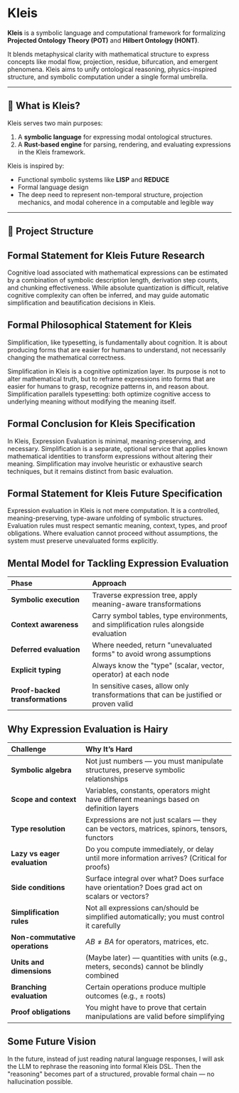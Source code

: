 # Kleis

**Kleis** is a symbolic language and computational framework for formalizing **Projected Ontology Theory (POT)** and **Hilbert Ontology (HONT)**.

It blends metaphysical clarity with mathematical structure to express concepts like modal flow, projection, residue, bifurcation, and emergent phenomena. Kleis aims to unify ontological reasoning, physics-inspired structure, and symbolic computation under a single formal umbrella.

---

## 🧠 What is Kleis?

Kleis serves two main purposes:
1. A **symbolic language** for expressing modal ontological structures.
2. A **Rust-based engine** for parsing, rendering, and evaluating expressions in the Kleis framework.

Kleis is inspired by:
- Functional symbolic systems like **LISP** and **REDUCE**
- Formal language design
- The deep need to represent non-temporal structure, projection mechanics, and modal coherence in a computable and legible way

---

## 📁 Project Structure

## Formal Statement for Kleis Future Research

Cognitive load associated with mathematical expressions can be estimated by a combination of symbolic description length, derivation step counts, and chunking effectiveness.
While absolute quantization is difficult, relative cognitive complexity can often be inferred, and may guide automatic simplification and beautification decisions in Kleis.

## Formal Philosophical Statement for Kleis

Simplification, like typesetting, is fundamentally about cognition.
It is about producing forms that are easier for humans to understand,
not necessarily changing the mathematical correctness.

Simplification in Kleis is a cognitive optimization layer.
Its purpose is not to alter mathematical truth, but to reframe expressions into forms that are easier for humans to grasp, recognize patterns in, and reason about.
Simplification parallels typesetting: both optimize cognitive access to underlying meaning without modifying the meaning itself.

## Formal Conclusion for Kleis Specification

In Kleis, Expression Evaluation is minimal, meaning-preserving, and necessary.
Simplification is a separate, optional service that applies known mathematical identities to transform expressions without altering their meaning.
Simplification may involve heuristic or exhaustive search techniques, but it remains distinct from basic evaluation.

## Formal Statement for Kleis Future Specification

Expression evaluation in Kleis is not mere computation.
It is a controlled, meaning-preserving, type-aware unfolding of symbolic structures.
Evaluation rules must respect semantic meaning, context, types, and proof obligations.
Where evaluation cannot proceed without assumptions, the system must preserve unevaluated forms explicitly.


## Mental Model for Tackling Expression Evaluation

| Phase                            | Approach                                                                              |
| :------------------------------- | :------------------------------------------------------------------------------------ |
| **Symbolic execution**           | Traverse expression tree, apply meaning-aware transformations                         |
| **Context awareness**            | Carry symbol tables, type environments, and simplification rules alongside evaluation |
| **Deferred evaluation**          | Where needed, return "unevaluated forms" to avoid wrong assumptions                   |
| **Explicit typing**              | Always know the "type" (scalar, vector, operator) at each node                        |
| **Proof-backed transformations** | In sensitive cases, allow only transformations that can be justified or proven valid  |

## Why Expression Evaluation is Hairy

| Challenge                      | Why It’s Hard                                                                                   |
| :----------------------------- | :---------------------------------------------------------------------------------------------- |
| **Symbolic algebra**           | Not just numbers — you must manipulate structures, preserve symbolic relationships              |
| **Scope and context**          | Variables, constants, operators might have different meanings based on definition layers        |
| **Type resolution**            | Expressions are not just scalars — they can be vectors, matrices, spinors, tensors, functors    |
| **Lazy vs eager evaluation**   | Do you compute immediately, or delay until more information arrives? (Critical for proofs)      |
| **Side conditions**            | Surface integral over what? Does surface have orientation? Does grad act on scalars or vectors? |
| **Simplification rules**       | Not all expressions can/should be simplified automatically; you must control it carefully       |
| **Non-commutative operations** | $AB \neq BA$ for operators, matrices, etc.                                                      |
| **Units and dimensions**       | (Maybe later) — quantities with units (e.g., meters, seconds) cannot be blindly combined        |
| **Branching evaluation**       | Certain operations produce multiple outcomes (e.g., ± roots)                                    |
| **Proof obligations**          | You might have to prove that certain manipulations are valid before simplifying                 |


## Some Future Vision

In the future, instead of just reading natural language responses,
I will ask the LLM to rephrase the reasoning into formal Kleis DSL.
Then the "reasoning" becomes part of a structured, provable formal chain — no hallucination possible.

